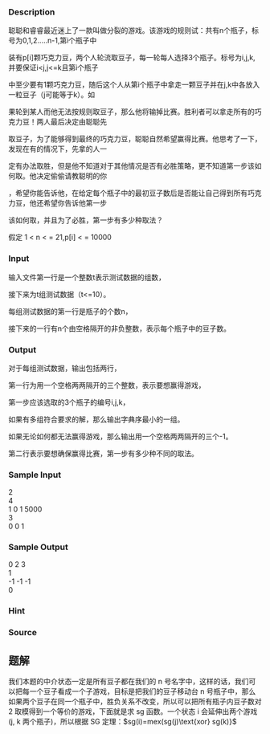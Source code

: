 ### Description

聪聪和睿睿最近迷上了一款叫做分裂的游戏。该游戏的规则试：共有n个瓶子，标号为0,1,2.....n-1,第i个瓶子中

装有p[i]颗巧克力豆，两个人轮流取豆子，每一轮每人选择3个瓶子。标号为i,j,k,并要保证i<j,j<=k且第i个瓶子

中至少要有1颗巧克力豆，随后这个人从第i个瓶子中拿走一颗豆子并在j,k中各放入一粒豆子（j可能等于k）。如

果轮到某人而他无法按规则取豆子，那么他将输掉比赛。胜利者可以拿走所有的巧克力豆！两人最后决定由聪聪先

取豆子，为了能够得到最终的巧克力豆，聪聪自然希望赢得比赛。他思考了一下，发现在有的情况下，先拿的人一

定有办法取胜，但是他不知道对于其他情况是否有必胜策略，更不知道第一步该如何取。他决定偷偷请教聪明的你

，希望你能告诉他，在给定每个瓶子中的最初豆子数后是否能让自己得到所有巧克力豆，他还希望你告诉他第一步

该如何取，并且为了必胜，第一步有多少种取法？

假定 1 < n < = 21,p[i] < = 10000

### Input

输入文件第一行是一个整数t表示测试数据的组数，

接下来为t组测试数据（t<=10）。

每组测试数据的第一行是瓶子的个数n，

接下来的一行有n个由空格隔开的非负整数，表示每个瓶子中的豆子数。

### Output

对于每组测试数据，输出包括两行，

第一行为用一个空格两两隔开的三个整数，表示要想赢得游戏，

第一步应该选取的3个瓶子的编号i,j,k，

如果有多组符合要求的解，那么输出字典序最小的一组。

如果无论如何都无法赢得游戏，那么输出用一个空格两两隔开的三个-1。

第二行表示要想确保赢得比赛，第一步有多少种不同的取法。

### Sample Input

2  
4  
1 0 1 5000  
3  
0 0 1

### Sample Output

0 2 3  
1  
-1 -1 -1  
0

### Hint

### Source

## 题解
我们本题的中介状态一定是所有豆子都在我们的 n 号名字中，这样的话，我们可以把每一个豆子看成一个子游戏，目标是把我们的豆子移动台 n 号瓶子中，那么如果两个豆子在同一个瓶子中，胜负关系不改变，所以可以把所有瓶子内豆子数对 2 取模得到一个等价的游戏，下面就是求 sg 函数。一个状态 i 会延伸出两个游戏 (j, k 两个瓶子)，所以根据 SG 定理：$sg(i)=mex(sg(j)\text{xor} sg(k)}$